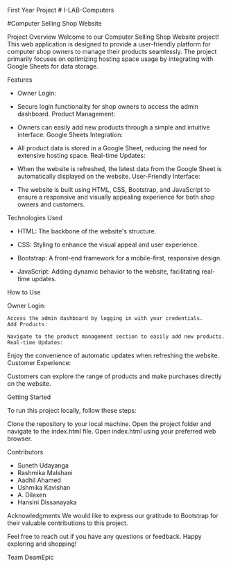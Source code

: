 
First Year Project # I-LAB-Computers

#Computer Selling Shop Website

Project Overview
Welcome to our Computer Selling Shop Website project! This web application is designed to provide a user-friendly platform for computer shop owners to manage their products seamlessly. The project primarily focuses on optimizing hosting space usage by integrating with Google Sheets for data storage.

Features
  - Owner Login:

  - Secure login functionality for shop owners to access the admin dashboard.
    Product Management:

  - Owners can easily add new products through a simple and intuitive interface.
    Google Sheets Integration:

  - All product data is stored in a Google Sheet, reducing the need for extensive hosting space.
    Real-time Updates:

  - When the website is refreshed, the latest data from the Google Sheet is automatically displayed on the website.
    User-Friendly Interface:

  - The website is built using HTML, CSS, Bootstrap, and JavaScript to ensure a responsive and visually appealing experience for both shop owners and customers.

Technologies Used

  - HTML: The backbone of the website's structure.

  - CSS: Styling to enhance the visual appeal and user experience.

  - Bootstrap: A front-end framework for a mobile-first, responsive design.

  - JavaScript: Adding dynamic behavior to the website, facilitating real-time updates.

How to Use

  Owner Login:
  
    Access the admin dashboard by logging in with your credentials.
    Add Products:
    
    Navigate to the product management section to easily add new products.
    Real-time Updates:
  
  Enjoy the convenience of automatic updates when refreshing the website.
  Customer Experience:
  
  Customers can explore the range of products and make purchases directly on the website.

Getting Started

To run this project locally, follow these steps:

Clone the repository to your local machine.
Open the project folder and navigate to the index.html file.
Open index.html using your preferred web browser.

Contributors
  - Suneth Udayanga
  - Rashmika Malshani
  - Aadhil Ahamed
  - Ushmika Kavishan
  - A. Dilaxen
  - Hansini Dissanayaka
    
Acknowledgments
We would like to express our gratitude to Bootstrap for their valuable contributions to this project.

Feel free to reach out if you have any questions or feedback. Happy exploring and shopping!

Team DeamEpic
